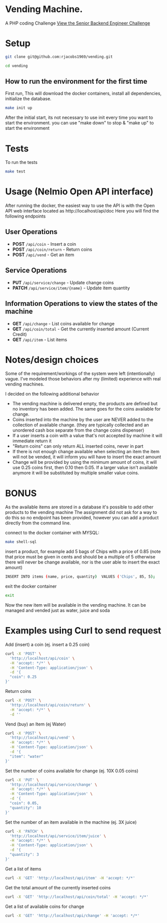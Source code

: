 # Vending Machine.

A PHP coding Challenge
[View the Senior Backend Engineer Challenge](Challenge.md)

# Setup

```bash
git clone git@github.com:rjacobs1969/vending.git
```

```bash
cd vending
```

## How to run the environment for the first time

First run, This will download the docker containers, install all dependencies, initialize the database.
```bash
make init up
```

After the initial start, its not necessary to use init every time you want to start the environment. you can use "make down" to stop & "make up" to start the environment

# Tests

To run the tests
```bash
make test
```

# Usage (Nelmio Open API interface)

After running the docker, the easiest way to use the API is with the Open API web interface located  as http://localhost/api/doc
Here you will find the following endpoints

## User Operations
- **POST** `/api/coin` - Insert a coin
- **POST** `/api/coin/return` - Return coins
- **POST** `/api/vend` - Get an item

## Service Operations
- **PUT** `/api/service/change` - Update change coins
- **PATCH** `/api/service/item/{name}` - Update item quantity

## Information Operations to view the states of the machine
- **GET** `/api/change` - List coins available for change
- **GET** `/api/coin/total` - Get the currently inserted amount (Current Credit)
- **GET** `/api/item` - List items

# Notes/design choices

Some of the requirement/workings of the system were left (intentionally) vague. I've modeled those behaviors after my (limited) experience with real vending machines.

I decided on the following additional behavior
- The vending machine is delivered empty, the products are defined but no inventory has been added. The same goes for the coins available for change.
- Coins inserted into the machine by the user are NEVER added to the collection of available change. (they are typically collected and an unordered cash box separate from the change coins dispenser)
- If a user inserts a coin with a value that's not accepted by machine it will immediate return it
- "Return coins" can only return ALL inserted coins, never in part
- If there is not enough change available when selecting an item the item will not be vended, it will inform you will have to insert the exact amount
- Change will be provided by using the minimum amount of coins, it will use 0.25 coins first, then 0.10 then 0.05. If a larger value isn't available anymore it will be substituted by multiple smaller value coins.

# BONUS

As the available items are stored in a database it's possible to add other products to the vending machine
The assignment did not ask for a way to do this so no endpoint has been provided, however you can add a product directly from the command line.

connect to the docker container with MYSQL:
```bash
make shell-sql
```

insert a product, for example add 5 bags of Chips with a price of 0.85
(note that price must be given in cents and should be a multiple of 5 otherwise there will never be change available, nor is the user able to insert the exact amount)
```bash
INSERT INTO items (name, price, quantity)  VALUES ('Chips', 85, 5);
```

exit the docker container
```bash
exit
```

Now the new item will be available in the vending machine. It can be managed and vended just as water, juice and soda

# Examples using Curl to send request

Add (insert) a coin (ej. insert a 0.25 coin)
```bash
curl -X 'POST' \
  'http://localhost/api/coin' \
  -H 'accept: */*' \
  -H 'Content-Type: application/json' \
  -d '{
  "coin": 0.25
}'
```

Return coins
```bash
curl -X 'POST' \
  'http://localhost/api/coin/return' \
  -H 'accept: */*' \
  -d ''
```

Vend (buy) an Item (ej Water)
```bash
curl -X 'POST' \
  'http://localhost/api/vend' \
  -H 'accept: */*' \
  -H 'Content-Type: application/json' \
  -d '{
  "item": "water"
}'
```

Set the number of coins available for change (ej. 10X 0.05 coins)
```bash
curl -X 'PUT' \
  'http://localhost/api/service/change' \
  -H 'accept: */*' \
  -H 'Content-Type: application/json' \
  -d '{
  "coin": 0.05,
  "quantity": 10
}'
```

Set the number of an item available in the machine (ej. 3X juice)
```bash
curl -X 'PATCH' \
  'http://localhost/api/service/item/juice' \
  -H 'accept: */*' \
  -H 'Content-Type: application/json' \
  -d '{
  "quantity": 3
}'
```

Get a list of items
```bash
curl -X 'GET' 'http://localhost/api/item' -H 'accept: */*'
```

Get the total amount of the currently inserted coins
```bash
curl -X 'GET' 'http://localhost/api/coin/total' -H 'accept: */*'
```

Get a list of available coins for change
```bash
curl -X 'GET' 'http://localhost/api/change' -H 'accept: */*'
```

